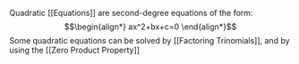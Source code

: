 Quadratic [[Equations]] are second-degree equations of the form:
$$\begin{align*}
ax^2+bx+c=0
	\end{align*}$$Some quadratic equations can be solved by [[Factoring Trinomials]], and by using the [[Zero Product Property]]